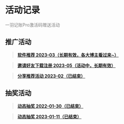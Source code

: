 # 活动记录

<font color=gray>一羽记账Pro激活码赠送活动</font>

## 推广活动

> **[软件推荐 2023-03（长期有效，各大博主看过来~）](/doc/act/2023-03-promoting.md)**

> **[邀请好友下载注册 2023-05（活动中，长期有效）](doc/act/2023-05-invite.md)**



> **[分享推荐活动 2023-02（已结束）](doc/act/2023-02-promoting.md)**

## 抽奖活动

> **[动态抽奖 2022-01-30（已结束）](/doc/act/2022-01-30.md)**

> **[动态抽奖 2023-01-11（已结束）](/doc/act/2023-01-11.md)**
